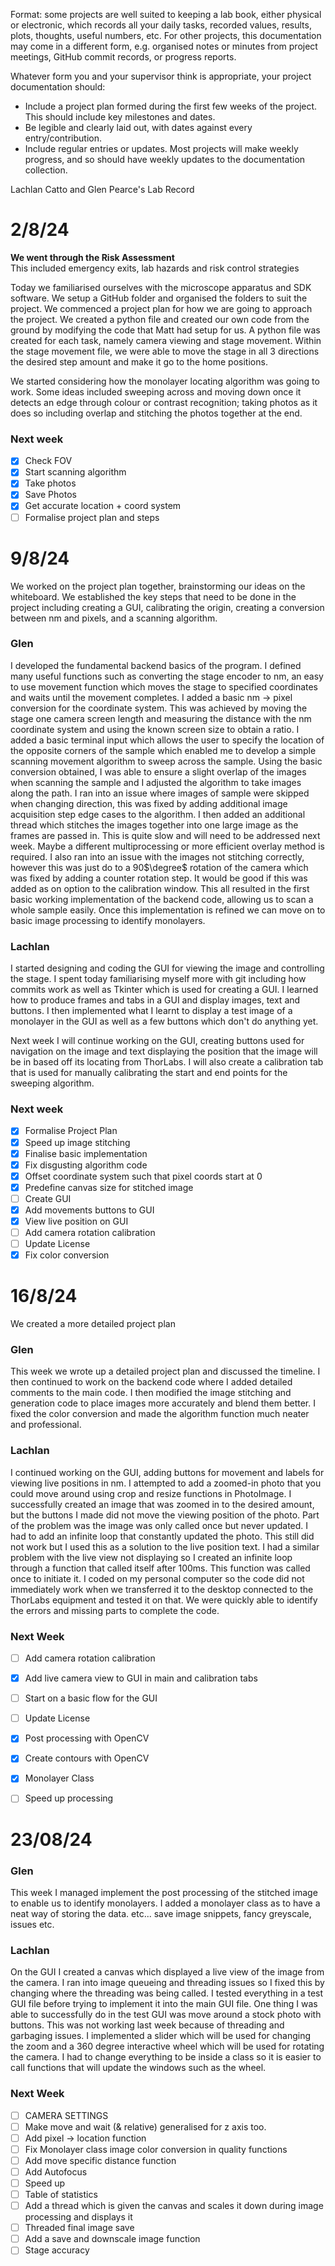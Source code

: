 Format: some projects are well suited to keeping a lab book, either physical or electronic, which records all your daily tasks, recorded values, results, plots, thoughts, useful numbers, etc. For other projects, this documentation may come in a different form, e.g. organised notes or minutes from project meetings, GitHub commit records, or progress reports.

Whatever form you and your supervisor think is appropriate, your project documentation should:
- Include a project plan formed during the first few weeks of the project. This should include key milestones and dates.
- Be legible and clearly laid out, with dates against every entry/contribution.
- Include regular entries or updates. Most projects will make weekly progress, and so should have weekly updates to the documentation collection.

Lachlan Catto and Glen Pearce's Lab Record

# 2/8/24

**We went through the Risk Assessment**  
This included emergency exits, lab hazards and risk control strategies

Today we familiarised ourselves with the microscope apparatus and SDK software. We setup a GitHub folder and organised the folders to suit the project. We commenced a project plan for how we are going to approach the project. We created a python file and created our own code from the ground by modifying the code that Matt had setup for us. A python file was created for each task, namely camera viewing and stage movement. Within the stage movement file, we were able to move the stage in all 3 directions the desired step amount and make it go to the home positions.

We started considering how the monolayer locating algorithm was going to work. Some ideas included sweeping across and moving down once it detects an edge through colour or contrast recognition; taking photos as it does so including overlap and stitching the photos together at the end.

### Next week
- [X] Check FOV
- [x] Start scanning algorithm
- [x] Take photos
- [x] Save Photos
- [x] Get accurate location + coord system
- [ ] Formalise project plan and steps

# 9/8/24

We worked on the project plan together, brainstorming our ideas on the whiteboard. We established the key steps that need to be done in the project including creating a GUI, calibrating the origin, creating a conversion between nm and pixels, and a scanning algorithm.

### Glen
I developed the fundamental backend basics of the program. I defined many useful functions such as converting the stage encoder to nm, an easy to use movement function which moves the stage to specified coordinates and waits until the movement completes. I added a basic nm -> pixel conversion for the coordinate system. This was achieved by moving the stage one camera screen length and measuring the distance with the nm coordinate system and using the known screen size to obtain a ratio. I added a basic terminal input which allows the user to specify the location of the opposite corners of the sample which enabled me to develop a simple scanning movement algorithm to sweep across the sample. Using the basic conversion obtained, I was able to ensure a slight overlap of the images when scanning the sample and I adjusted the algorithm to take images along the path. I ran into an issue where images of sample were skipped when changing direction, this was fixed by adding additional image acquisition step edge cases to the algorithm. I then added an additional thread which stitches the images together into one large image as the frames are passed in. This is quite slow and will need to be addressed next week. Maybe a different multiprocessing or more efficient overlay method is required. I also ran into an issue with the images not stitching correctly, however this was just do to a 90$\degree$ rotation of the camera which was fixed by adding a counter rotation step. It would be good if this was added as on option to the calibration window. This all resulted in the first basic working implementation of the backend code, allowing us to scan a whole sample easily. Once this implementation is refined we can move on to basic image processing to identify monolayers.

### Lachlan
I started designing and coding the GUI for viewing the image and controlling the stage. I spent today familiarising myself more with git including how commits work as well as Tkinter which is used for creating a GUI. I learned how to produce frames and tabs in a GUI and display images, text and buttons. I then implemented what I learnt to display a test image of a monolayer in the GUI as well as a few buttons which don't do anything yet.

Next week I will continue working on the GUI, creating buttons used for navigation on the image and text displaying the position that the image will be in based off its locating from ThorLabs. I will also create a calibration tab that is used for manually calibrating the start and end points for the sweeping algorithm.

### Next week
- [X] Formalise Project Plan
- [X] Speed up image stitching
- [X] Finalise basic implementation
- [X] Fix disgusting algorithm code
- [X] Offset coordinate system such that pixel coords start at 0
- [X] Predefine canvas size for stitched image
- [ ] Create GUI
- [X] Add movements buttons to GUI
- [X] View live position on GUI
- [ ] Add camera rotation calibration
- [ ] Update License
- [X] Fix color conversion

# 16/8/24

We created a more detailed project plan

### Glen
This week we wrote up a detailed project plan and discussed the timeline. I then continued to work on the backend code where I added detailed comments to the main code. I then modified the image stitching and generation code to place images more accurately and blend them better. I fixed the color conversion and made the algorithm function much neater and professional.

### Lachlan
I continued working on the GUI, adding buttons for movement and labels for viewing live positions in nm. I attempted to add a zoomed-in photo that you could move around using crop and resize functions in PhotoImage. I successfully created an image that was zoomed in to the desired amount, but the buttons I made did not move the viewing position of the photo. Part of the problem was the image was only called once but never updated. I had to add an infinite loop that constantly updated the photo. This still did not work but I used this as a solution to the live position text. I had a similar problem with the live view not displaying so I created an infinite loop through a function that called itself after 100ms. This function was called once to initiate it. I coded on my personal computer so the code did not immediately work when we transferred it to the desktop connected to the ThorLabs equipment and tested it on that. We were quickly able to identify the errors and missing parts to complete the code.

### Next Week
- [ ] Add camera rotation calibration
- [X] Add live camera view to GUI in main and calibration tabs
- [ ] Start on a basic flow for the GUI
- [ ] Update License
- [X] Post processing with OpenCV
- [X] Create contours with OpenCV
- [X] Monolayer Class
- [ ] Speed up processing


# 23/08/24

### Glen
This week I managed implement the post processing of the stitched image to enable us to identify monolayers. I added a monolayer class as to have a neat way of storing the data.
etc... save image snippets, fancy greyscale, issues etc.


### Lachlan
On the GUI I created a canvas which displayed a live view of the image from the camera. I ran into image queueing and threading issues so I fixed this by changing where the threading was being called. I tested everything in a test GUI file before trying to implement it into the main GUI file. One thing I was able to successfully do in the test GUI was move around a stock photo with buttons. This was not working last week because of threading and garbaging issues. I implemented a slider which will be used for changing the zoom and a 360 degree interactive wheel which will be used for rotating the camera. I had to change everything to be inside a class so it is easier to call functions that will update the windows such as the wheel.

### Next Week  
- [ ] CAMERA SETTINGS
- [ ] Make move and wait (& relative) generalised for z axis too.
- [ ] Add pixel -> location function
- [ ] Fix Monolayer class image color conversion in quality functions
- [ ] Add move specific distance function
- [ ] Add Autofocus
- [ ] Speed up
- [ ] Table of statistics
- [ ] Add a thread which is given the canvas and scales it down during image processing and displays it
- [ ] Threaded final image save
- [ ] Add a save and downscale image function
- [ ] Stage accuracy